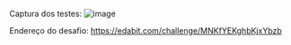 Captura dos testes:
![image](https://user-images.githubusercontent.com/89105629/160958955-805ca88b-ec7f-45e7-9c33-eaef0e7269be.png)

Endereço do desafio: https://edabit.com/challenge/MNKfYEKghbKjxYbzb
